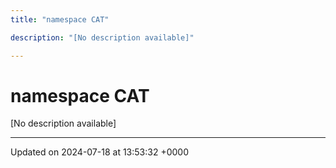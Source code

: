 ```yaml
---
title: "namespace CAT"

description: "[No description available]"

---
```


# namespace CAT

[No description available]






-------------------------------

Updated on 2024-07-18 at 13:53:32 +0000